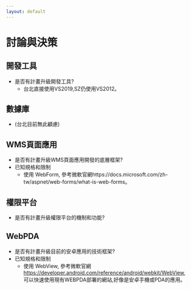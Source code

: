 ```yaml
---
layout: default
---
```

# 討論與決策

## 開發工具
- 是否有計畫升級開發工具?
  - 台北直接使用VS2019,SZ仍使用VS2012。

## 數據庫
- (台北目前無此顧慮)


## WMS頁面應用
- 是否有計畫升級WMS頁面應用開發的底層框架?
- 已知規格和限制
  - 使用 WebForm, 參考微軟官網https://docs.microsoft.com/zh-tw/aspnet/web-forms/what-is-web-forms。

## 權限平台
- 是否有計畫升級權限平台的機制和功能?

## WebPDA
- 是否有計畫升級目前的安卓應用的技術框架?
- 已知規格和限制
  - 使用 WebView, 參考微軟官網 https://developer.android.com/reference/android/webkit/WebView, 可以快速使用現有WEBPDA部署的網站,好像是安卓手機或PDA的應用。

